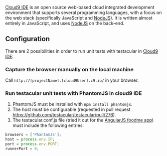 [Cloud9 IDE] is an open source web-based cloud integrated development environment that supports several programming languages, with a focus on the web stack (specifically JavaScript and [NodeJS]). It is written almost entirely in JavaScript, and uses [NodeJS] on the back-end.

## Configuration

There are 2 possibilities in order to run unit tests with testacular in [Cloud9 IDE]:

### Capture the browser manually on the local machine

Call `http://[projectName].[cloud9User].c9.io/` in your browser.

### Run testacular unit tests with PhantomJS in cloud9 IDE

1. PhantomJS must be installed with `npm install phantomjs`.
2. The host must be configurable (requested in pull request https://github.com/testacular/testacular/pull/276).
3. The testacular.conf.js file (tried it out for the
  [AngularJS foodme app]) must include the following entries:

```javascript
browsers = ['PhantomJS'];
host = process.env.IP;
port = process.env.PORT;
runnerPort = 0;
```

[Cloud9 IDE]: https://c9.io/
[AngularJS foodme app]: https://github.com/IgorMinar/foodme
[NodeJS]: http://nodejs.org/
